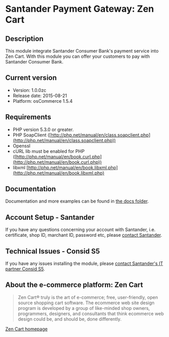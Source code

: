 # Santander Payment Gateway: Zen Cart

## Description
This module integrate Santander Consumer Bank's payment service into Zen Cart.
With this module you can offer your customers to pay with Santander Consumer Bank.

## Current version
* Version: 1.0.0zc
* Release date: 2015-08-21
* Platform: osCommerce 1.5.4

## Requirements
* PHP version 5.3.0 or greater.
* PHP SoapClient ([http://php.net/manual/en/class.soapclient.php](http://php.net/manual/en/class.soapclient.php))
* Openssl
* cURL lib must be enabled for PHP ([http://php.net/manual/en/book.curl.php](http://php.net/manual/en/book.curl.php))
* libxml [http://php.net/manual/en/book.libxml.php](http://php.net/manual/en/book.libxml.php)

## Documentation
Documentation and more examples can be found in
[the docs folder](./docs).

## Account Setup - Santander
If you have any questions concerning your account with Santander, i.e. certificate, shop ID, marchant ID, password etc, please [contact Santander](http://santander.consid.se/site/contact?department=2).

## Technical Issues - Consid S5
If you have any issues installing the module, please [contact Santander's IT partner Consid S5](http://santander.consid.se/site/contact?department=1).

## About the e-commerce platform: Zen Cart
> Zen Cart® truly is the art of e-commerce; free, user-friendly, open source shopping cart software. The ecommerce web site design program is developed by a group of like-minded shop owners, programmers, designers, and consultants that think ecommerce web design could be, and should be, done differently.

[Zen Cart homepage](https://www.zen-cart.com)
